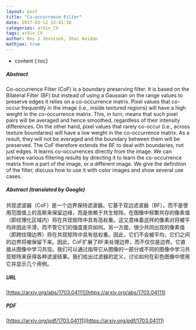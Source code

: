 ```yaml
---
layout: post
title: "Co-occurrence Filter"
date: 2017-03-12 12:41:16
categories: arXiv_CV
tags: arXiv_CV
author: Roy J Jevnisek, Shai Avidan
mathjax: true
---
```


* content
{:toc}

##### Abstract
Co-occurrence Filter (CoF) is a boundary preserving filter. It is based on the Bilateral Filter (BF) but instead of using a Gaussian on the range values to preserve edges it relies on a co-occurrence matrix. Pixel values that co-occur frequently in the image (i.e., inside textured regions) will have a high weight in the co-occurrence matrix. This, in turn, means that such pixel pairs will be averaged and hence smoothed, regardless of their intensity differences. On the other hand, pixel values that rarely co-occur (i.e., across texture boundaries) will have a low weight in the co-occurrence matrix. As a result, they will not be averaged and the boundary between them will be preserved. The CoF therefore extends the BF to deal with boundaries, not just edges. It learns co-occurrences directly from the image. We can achieve various filtering results by directing it to learn the co-occurrence matrix from a part of the image, or a different image. We give the definition of the filter, discuss how to use it with color images and show several use cases.

##### Abstract (translated by Google)
共现滤波器（CoF）是一个边界保持滤波器。它基于双边滤波器（BF），而不是使用范围值上的高斯来保留边缘，而是依赖于共生矩阵。在图像中频繁共存的像素值（即纹理化区域内）将在共现矩阵中具有高权重。这又意味着这样的像素对将被平均并因此平滑，而不管它们的强度差异如何。另一方面，很少共同出现的像素值（即跨纹理边界）将在共现矩阵中具有低权重。因此，它们不会被平均，它们之间的边界将被保留下来。因此，CoF扩展了BF来处理边界，而不仅仅是边界。它直接从图像中学习共现。我们可以通过指导它从图像的一部分或不同的图像中学习共现矩阵来获得各种滤波结果。我们给出过滤器的定义，讨论如何在彩色图像中使用它并显示几个用例。

##### URL
[https://arxiv.org/abs/1703.04111](https://arxiv.org/abs/1703.04111)

##### PDF
[https://arxiv.org/pdf/1703.04111](https://arxiv.org/pdf/1703.04111)

